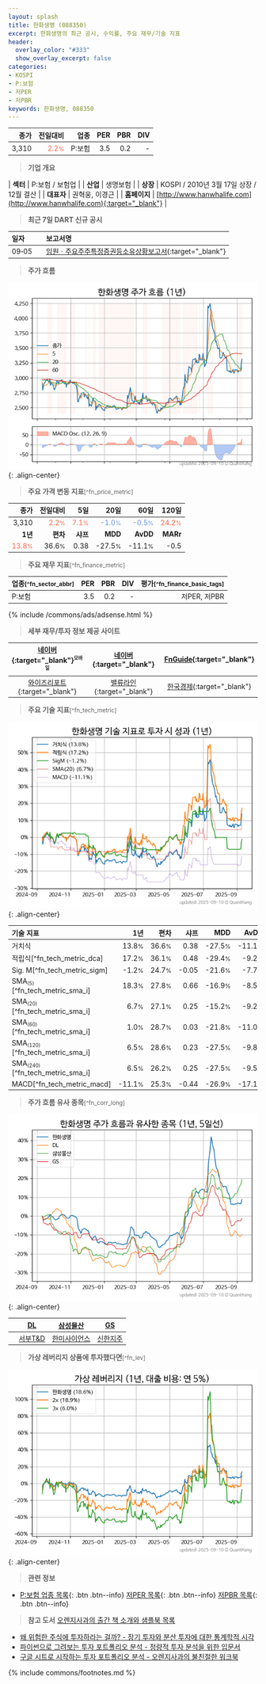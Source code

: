 ```yaml
---
layout: splash
title: 한화생명 (088350)
excerpt: 한화생명의 최근 공시, 수익률, 주요 재무/기술 지표
header:
  overlay_color: "#333"
  show_overlay_excerpt: false
categories:
- KOSPI
- P:보험
- 저PER
- 저PBR
keywords: 한화생명, 088350
---
```


| **종가** | **전일대비** | **업종** | **PER** | **PBR** | **DIV** |
| -------: | -----------: | -------: | ------: | ------: | ------: |
| 3,310 | <span style="color: tomato">2.2<small>%</small></span> | P:보험 | 3.5 | 0.2 | - |

<!-- more -->


> **기업 개요**<a id="company"></a>

| <span style="white-space:nowrap;">**섹터**</span> | P:보험 / 보험업 |
| <span style="white-space:nowrap;">**산업**</span> | 생명보험 |
| <span style="white-space:nowrap;">**상장**</span> | KOSPI / 2010년 3월 17일 상장 / 12월 결산 |
| <span style="white-space:nowrap;">**대표자**</span> | 권혁웅, 이경근 |
| <span style="white-space:nowrap;">**홈페이지**</span> | [http://www.hanwhalife.com](http://www.hanwhalife.com){:target="_blank"} |


> **최근 7일 DART 신규 공시**<a id="dart"></a>

| **일자** |      | **보고서명** |
| :------- | :--- | :----------- |
| 09&#x2011;05 | | [임원ㆍ주요주주특정증권등소유상황보고서](https://dart.fss.or.kr/dsaf001/main.do?rcpNo=20250905000156){:target="_blank"} |


> **주가 흐름**<a id="price"></a>

![088350](/stock/images/088350.png){: .align-center}


> **주요 가격 변동 지표**<small>[^fn_price_metric]</small>

| **종가** | **전일대비** | **5일** | **20일** | **60일** | **120일** |
| -------: | -----------: | ------: | -------: | -------: | --------: |
| 3,310 | <span style="color: tomato">2.2<small>%</small></span> | <span style="color: tomato">7.1<small>%</small></span> | <span style="color: cornflowerblue">-1.0<small>%</small></span> | <span style="color: cornflowerblue">-0.5<small>%</small></span> | <span style="color: tomato">24.2<small>%</small></span> |
| **1년** | **편차** | **샤프** | **MDD** | **AvDD** | **MARr** |
| <span style="color: tomato">13.8<small>%</small></span> | 36.6<small>%</small> | 0.38 | -27.5<small>%</small> | -11.1<small>%</small> | -0.5 |


> **주요 재무 지표**<small>[^fn_finance_metric]</small>

| **업종**<small>[^fn_sector_abbr]</small> | **PER** | **PBR** | **DIV** | **평가**<small>[^fn_finance_basic_tags]</small> |
| :--------------------------------------- | ------: | ------: | ------: | ----------------------------------------------: |
| P:보험 | 3.5 | 0.2 | - | 저PER, 저PBR |



{% include /commons/ads/adsense.html %}

> **세부 재무/투자 정보 제공 사이트**

| [네이버](https://m.stock.naver.com/domestic/stock/088350/finance/summary){:target="_blank"}<sup><small>모바일</small></sup> | [네이버](https://finance.naver.com/item/coinfo.naver?code=088350){:target="_blank"} | [FnGuide](https://comp.fnguide.com/SVO2/ASP/SVD_Invest.asp?gicode=A088350&MenuYn=Y){:target="_blank"} |
| :---: | :---: | :---: |
| [와이즈리포트](https://comp.wisereport.co.kr/company/c1040001.aspx?cmp_cd=088350){:target="_blank"} | [밸류라인](https://www.valueline.co.kr/finance/summary/088350){:target="_blank"} | [한국경제](https://markets.hankyung.com/stock/088350/financial-summary){:target="_blank"} |


> **주요 기술 지표**<small>[^fn_tech_metric]</small>


![088350](/stock/images/088350_tech.png){: .align-center}

| **기술 지표** | **1년** | **편차** | **샤프** | **MDD** | **AvDD** |
| :------------ | ------: | -----------: | -------: | ------: | -------: |
| 거치식 | 13.8<small>%</small> | 36.6<small>%</small> | 0.38 | -27.5<small>%</small> | -11.1<small>%</small> |
| 적립식[^fn_tech_metric_dca] | 17.2<small>%</small> | 36.1<small>%</small> | 0.48 | -29.4<small>%</small> | -9.2<small>%</small> |
| Sig. M[^fn_tech_metric_sigm] | -1.2<small>%</small> | 24.7<small>%</small> | -0.05 | -21.6<small>%</small> | -7.7<small>%</small> |
| SMA<small><sub>(5)</sub></small>[^fn_tech_metric_sma_i] | 18.3<small>%</small> | 27.8<small>%</small> | 0.66 | -16.9<small>%</small> | -8.5<small>%</small> |
| SMA<small><sub>(20)</sub></small>[^fn_tech_metric_sma_i] | 6.7<small>%</small> | 27.1<small>%</small> | 0.25 | -15.2<small>%</small> | -9.2<small>%</small> |
| SMA<small><sub>(60)</sub></small>[^fn_tech_metric_sma_i] | 1.0<small>%</small> | 28.7<small>%</small> | 0.03 | -21.8<small>%</small> | -11.0<small>%</small> |
| SMA<small><sub>(120)</sub></small>[^fn_tech_metric_sma_i] | 6.5<small>%</small> | 28.6<small>%</small> | 0.23 | -27.5<small>%</small> | -9.8<small>%</small> |
| SMA<small><sub>(240)</sub></small>[^fn_tech_metric_sma_i] | 6.5<small>%</small> | 26.2<small>%</small> | 0.25 | -27.5<small>%</small> | -9.5<small>%</small> |
| MACD[^fn_tech_metric_macd] | -11.1<small>%</small> | 25.3<small>%</small> | -0.44 | -26.9<small>%</small> | -17.1<small>%</small> |


> **주가 흐름 유사 종목**<a id="corr"></a><small>[^fn_corr_long]</small>

![088350](/stock/images/088350_corr.png){: .align-center}

|       | [DL](/000210/) | [삼성물산](/028260/) | [GS](/078930/) |
| :---: | :------------------------------------: | :------------------------------------: | :------------------------------------: |
|       | [서부T&D](/006730/) | [한미사이언스](/008930/) | [신한지주](/055550/) |


> **가상 레버리지 상품에 투자했다면**<a id="2x"></a><small>[^fn_lev]</small>

![088350](/stock/images/088350_2x.png){: .align-center}


> **관련 정보**

- [P:보험 업종 목록](/stats/sector/kospi_업종_보험_종목/){: .btn .btn--info} [저PER 목록](/fn/fn_low_per/){: .btn .btn--info} [저PBR 목록](/fn/fn_low_pbr/){: .btn .btn--info}

> **참고 도서** [오렌지사과의 출간 책 소개와 샘플북 목록](https://kongdori.tistory.com/691)

- [왜 위험한 주식에 투자하라는 걸까? - 장기 투자와 분산 투자에 대한 통계학적 시각](https://kongdori.tistory.com/421)
- [파이썬으로 그려보는 투자 포트폴리오 분석  - 정량적 투자 분석을 위한 입문서](https://kongdori.tistory.com/643)
- [구글 시트로 시작하는 투자 포트폴리오 분석 - 오렌지사과의 불친절한 워크북](https://kongdori.tistory.com/449)


{% include commons/footnotes.md %}